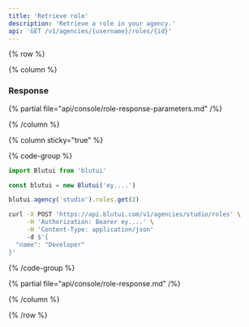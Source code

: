 ```yaml
---
title: 'Retrieve role'
description: 'Retrieve a role in your agency.'
api: 'GET /v1/agencies/{username}/roles/{id}'
---
```


{% row %}

{% column %}
### Response

{% partial file="api/console/role-response-parameters.md" /%}

{% /column %}

{% column sticky="true" %}

{% code-group %}

```ts {% process=false filename="Node.js" %}
import Blutui from 'blutui'

const blutui = new Blutui('ey....')

blutui.agency('studio').roles.get(2)
```

```bash {% process=false filename="cURL" %}
curl -X POST 'https://api.blutui.com/v1/agencies/studio/roles' \
     -H 'Authorization: Bearer ey....' \
     -H 'Content-Type: application/json'
     -d $'{
  "name": "Developer"
}'
```

{% /code-group %}

{% partial file="api/console/role-response.md" /%}

{% /column %}

{% /row %}
